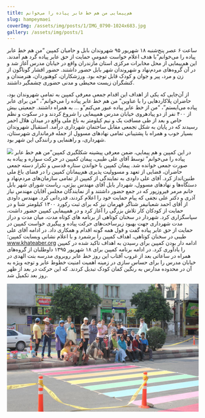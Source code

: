 ```yaml
---
title: هم‌پیمایی من هم خط عابر پیاده را می‌خوانم
slug: hampeymaei
coverImg: /assets/img/posts/1/IMG_0790-1024x683.jpg
gallery: /assets/img/posts/1
---
```

ساعت ۶ عصر پنج‌شنبه ۱۸ شهریور ۹۵ شهروندان بابل و حامیان کمپین “من هم خط عابر پیاده را می‌خوانم”با هدف اعلام خواست عمومیِ حمایت از حق عابر پیاده گرد هم آمدند. این هم‌پیمایی از محل مخابرات مرکزی استان مازندران واقع در خیابان مدرس آغاز شد و در آن گروه‌های مردم‌نهاد و شهروندان شهر بابل حضور داشتند. حضور اقشار گوناگون از زن و مرد، پیر و جوان و کودک قابل توجه بود. ورزشکاران، کوهنوردان، هنرمندان و کنشگران زیست محیطی و مدنی حضوری چشمگیر داشتند.

از آن‌جایی که یکی از اهداف این اقدام جمعی معرفی کمپین به تمامی شهروندان بود، حاضران پلاکاردهایی را با عناوین” من هم خط عابر پیاده را می‌خوانم”، “من برای عابر پیاده می‌ایستم”، “من از خط عابر پیاده عبور می‌کنم”و … به همراه داشتند. جمعیتی بیش از ۴۰۰ نفر از دو پیاده­روی خیابان مدرس هم­پیمایی را شروع کردند و در سکوت و نظم خاص و بعد از طی مسافت یک و نیم کیلومتر به باغ ملی واقع در میدان هلال احمر رسیدند که در پایان به شکل تجمعی مقابل ساختمان شهرداری درآمد. استقبال شهروندان بسیار خوب و همراه با پشتیبانی تمامی نهادهای مسوول از جمله فرمانداری شهرستان، شهرداری، و راهنمایی و رانندگی این شهر بود.

![](/assets/img/posts/1/IMG_0780.jpg)
در این کمپین و هم پیمایی، ضمن معرفی پیشینه شکل­گیری کمپین”من هم خط عابر پیاده را می‌خوانم” توسط آقای علی طیبی، پیمان کمپین در حرکت سواره و پیاده به صورت جمعی خوانده شد. پیمان کمپین با خواندن ستاره قدسی و تکرار دسته جمعی حاضران، فضایی از تعهد و مسوولیت پذیری هم‌پیمانان کمپین را در فضای باغ ملی طنین‌انداز کرد. آقای علی داودی به نمایندگی از کمپین از تمامی سازمان‌های مردم‌نهاد و دستگاه‌ها و نهادهای مسوول، شهردار بابل آقای مهندس بیژنی، ریاست شورای شهر بابل خانم مرمر فیروزپور که در جمع حضور داشتند و از نمایندگان مجلس آقایان مهندس نیاز آذری و دکتر علی نجفی که پیام حمایت خود را اعلام کردند، قدردانی کرد. مهندس داودی از آقای احمد شعبانی­فر شناگر قهرمان نیز که برای ثبت رکورد ۱۳۰۰ کیلومتر شنا و در حمایت از کودکان کار تلاش بزرگی را آغاز کرد و در هم­پیمایی کمپین حضور داشت، سپاسگزاری کرد. شهردار در سخنان کوتاهی از برنامه های کوتاه مدت، میان مدت و دراز مدت شهرداری جهت بهبود زیرساخت‌های حرکت پیاده و پیگیری خواست کمپین در حمایت از حق عابر پیاده گفت و قول همه گونه اقدام و همکاری داد. در ادامه آقای علی طیبی در سخنان کوتاهی، اهداف کمپین را برشمرد و با اعلام نشانی وبسایت کمپین؛ www.khateaber.org ادامه دار بودن کمپین برای رسیدن به اهداف تاکید شده در کمپین را یادآوری کرد. در ادامه برنامه کمپین برای ۱۸ شهریور ۱۳۹۵ داوطلبان از گروه‌های همراه در ساعاتی بعد از غروب آفتاب این روز خط عابر روبروی مدرسه بنت الهدی در خیابان مدرس را برای حساس سازی در زمینه اهمیت امنیت خطوط عابر و توجه ویژه به آن در محدوده مدارس به رنگین کمان کودک تبدیل کردند. که این حرکت در بعد از ظهر روز بعد تکمیل شد.

![](/assets/img/posts/1/18Shahrivar95-03.jpg)
